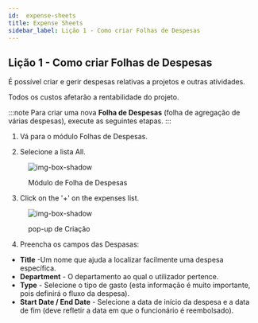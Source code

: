 ```yaml
---
id:  expense-sheets
title: Expense Sheets
sidebar_label: Lição 1 - Como criar Folhas de Despesas
---
```


## Lição 1 - Como criar Folhas de Despesas

É possível criar e gerir despesas relativas a projetos e outras atividades.

Todos os custos afetarão a rentabilidade do projeto.

:::note 
Para criar uma nova **Folha de Despesas** (folha de agregação de várias despesas), execute as seguintes etapas.
:::

1. Vá para o módulo Folhas de Despesas.

2. Selecione a lista All.

<figure>

![img-box-shadow](/img/university/university-expense-sheets-1.png)
<figcaption>Módulo de Folha de Despesas</figcaption>
</figure>

3. Click on the '+' on the expenses list.

<figure>

![img-box-shadow](/img/university/university-expense-sheets-2-creation.png)
<figcaption>pop-up de Criação</figcaption>
</figure>

4. Preencha os campos das Despasas:

- **Title** -Um nome que ajuda a localizar facilmente uma despesa específica.
- **Department** - O departamento ao qual o utilizador pertence.
- **Type** - Selecione o tipo de gasto (esta informação é muito importante, pois definirá o fluxo da despesa).
- **Start Date / End Date** - Selecione a data de início da despesa e a data de fim (deve refletir a data em que o funcionário é reembolsado).


